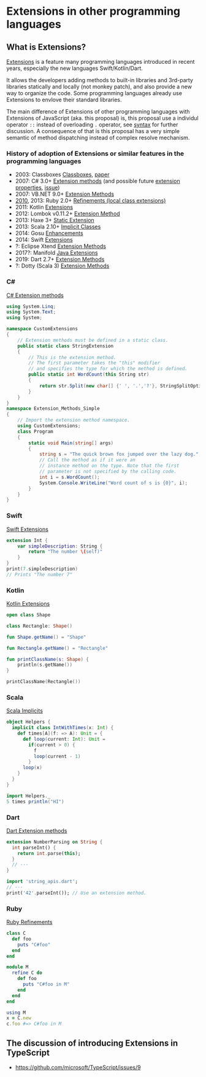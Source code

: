 # Extensions in other programming languages

## What is Extensions?

[Extensions](https://en.wikipedia.org/wiki/Extension_method) is a feature many programming languages introduced in recent years, especially the new languages Swift/Kotlin/Dart.

It allows the developers adding methods to built-in libraries and 3rd-party libraries statically and locally (not monkey patch), and also provide a new way to organize the code. Some programming languages already use Extensions to envlove their standard libraries.

The main difference of Extensions of other programming languages with Extensions of JavaScript (aka. this proposal) is, this proposal use a individul operator `::` instead of overloading `.` operator, see [syntax](syntax.md) for further discussion. A consequence of that is this proposal has a very simple semantic of method dispatching instead of complex resolve mechanism.

### History of adoption of Extensions or similar features in the programming languages

- 2003: Classboxes [Classboxes](http://scg.unibe.ch/research/classboxes),
	[paper](http://scg.unibe.ch/archive/papers/Berg03aClassboxes.pdf)
- 2007: C# 3.0+ [Extension methods](https://docs.microsoft.com/en-us/dotnet/csharp/programming-guide/classes-and-structs/extension-methods)
	(and possible future [extension properties](https://stackoverflow.com/questions/619033/does-c-sharp-have-extension-properties),
	[issue](https://github.com/dotnet/csharplang/issues/192))
- 2007: VB.NET 9.0+ [Extension Methods](https://docs.microsoft.com/en-us/dotnet/visual-basic/programming-guide/language-features/procedures/extension-methods)
- [2010](https://bugs.ruby-lang.org/issues/4085), 2013: Ruby 2.0+ [Refinements (local class extensions)](https://bugs.ruby-lang.org/projects/ruby-master/wiki/RefinementsSpec)
- 2011: Kotlin [Extensions](https://kotlinlang.org/docs/reference/extensions.html)
- 2012: Lombok v0.11.2+ [Extension Method](https://projectlombok.org/features/experimental/ExtensionMethod)
- 2013: Haxe 3+ [Static Extension](https://haxe.org/manual/lf-static-extension.html)
- 2013: Scala 2.10+ [Implicit Classes](https://docs.scala-lang.org/overviews/core/implicit-classes.html)
- 2014: Gosu [Enhancements](https://gosu-lang.github.io/docs.html#enhancements)
- 2014: Swift [Extensions](https://docs.swift.org/swift-book/LanguageGuide/Extensions.html)
- ?: Eclipse Xtend [Extension Methods](http://www.eclipse.org/xtend/documentation/202_xtend_classes_members.html#extension-methods)
- 2017?: Manifold [Java Extensions](https://github.com/manifold-systems/manifold/tree/master/manifold-deps-parent/manifold-ext#extension-classes-via-extension)
- 2019: Dart 2.7+ [Extension Methods](https://dart.dev/guides/language/extension-methods)
- ?: Dotty (Scala 3) [Extension Methods](https://dotty.epfl.ch/docs/reference/contextual/extension-methods-new.html)

### C#

[C# Extension methods](https://docs.microsoft.com/en-us/dotnet/csharp/programming-guide/classes-and-structs/extension-methods)

```csharp
using System.Linq;
using System.Text;
using System;

namespace CustomExtensions
{
    // Extension methods must be defined in a static class.
    public static class StringExtension
    {
        // This is the extension method.
        // The first parameter takes the "this" modifier
        // and specifies the type for which the method is defined.
        public static int WordCount(this String str)
        {
            return str.Split(new char[] {' ', '.','?'}, StringSplitOptions.RemoveEmptyEntries).Length;
        }
    }
}
namespace Extension_Methods_Simple
{
    // Import the extension method namespace.
    using CustomExtensions;
    class Program
    {
        static void Main(string[] args)
        {
            string s = "The quick brown fox jumped over the lazy dog.";
            // Call the method as if it were an
            // instance method on the type. Note that the first
            // parameter is not specified by the calling code.
            int i = s.WordCount();
            System.Console.WriteLine("Word count of s is {0}", i);
        }
    }
}
```

### Swift

[Swift Extensions](https://docs.swift.org/swift-book/LanguageGuide/Extensions.html)

```swift
extension Int {
    var simpleDescription: String {
        return "The number \(self)"
    }
}
print(7.simpleDescription)
// Prints "The number 7"
```

### Kotlin

[Kotlin Extensions](https://kotlinlang.org/docs/reference/extensions.html)

```kt
open class Shape

class Rectangle: Shape()

fun Shape.getName() = "Shape"

fun Rectangle.getName() = "Rectangle"

fun printClassName(s: Shape) {
    println(s.getName())
}

printClassName(Rectangle())
```

### Scala

[Scala Implicits](https://docs.scala-lang.org/overviews/core/implicit-classes.html)

```scala
object Helpers {
  implicit class IntWithTimes(x: Int) {
    def times[A](f: => A): Unit = {
      def loop(current: Int): Unit =
        if(current > 0) {
          f
          loop(current - 1)
        }
      loop(x)
    }
  }
}
```

```scala
import Helpers._
5 times println("HI")
```

### Dart

[Dart Extension methods](https://dart.dev/guides/language/extension-methods)

```dart
extension NumberParsing on String {
  int parseInt() {
    return int.parse(this);
  }
  // ···
}
```

```dart
import 'string_apis.dart';
// ···
print('42'.parseInt()); // Use an extension method.
```

### Ruby

[Ruby Refinements](https://bugs.ruby-lang.org/projects/ruby-master/wiki/RefinementsSpec)

```ruby
class C
  def foo
    puts "C#foo"
  end
end

module M
  refine C do
    def foo
      puts "C#foo in M"
    end
  end
end
```

```ruby
using M
x = C.new
c.foo #=> C#foo in M
```

## The discussion of introducing Extensions in TypeScript

- https://github.com/microsoft/TypeScript/issues/9

